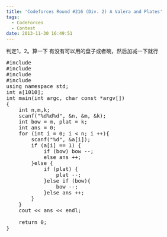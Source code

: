```yaml
---
title: 'Codeforces Round #216 (Div. 2) A Valera and Plates'
tags:
  - CodeForces
  - Contest
date: 2013-11-30 16:49:51
---
```


判定1，2。算一下 有没有可以用的盘子或者碗，然后加减一下就行

<pre class="brush:cpp">
#include <iostream>
#include <algorithm>
#include <map>
#include <cstdio>
using namespace std;
int a[1010];
int main(int argc, char const *argv[])
{
	int n,m,k;
	scanf("%d%d%d", &n, &m, &k);
	int bow = m, plat = k;
	int ans = 0;
	for (int i = 0; i < n; i ++){
		scanf("%d", &a[i]);
		if (a[i] == 1) {
			if (bow) bow --;
			else ans ++;
		}else {
			if (plat) {
				plat --;
			}else if (bow){
				bow --;
			}else ans ++;
		}
	}
	cout << ans << endl;

	return 0;
}</pre>

	 